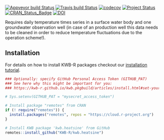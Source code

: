 [![Appveyor build Status](https://ci.appveyor.com/api/projects/status/d4yfx75uiaaamich/branch/master?svg=true)](https://ci.appveyor.com/project/KWB-R/kwb-heatsine/branch/master)
[![Travis build Status](https://travis-ci.com/KWB-R/kwb.heatsine.svg?branch=master)](https://travis-ci.com/KWB-R/kwb.heatsine)
[![codecov](https://codecov.io/github/KWB-R/kwb.heatsine/branch/master/graphs/badge.svg)](https://codecov.io/github/KWB-R/kwb.heatsine)
[![Project Status](https://img.shields.io/badge/lifecycle-experimental-orange.svg)](https://www.tidyverse.org/lifecycle/#experimental)
[![CRAN_Status_Badge](https://www.r-pkg.org/badges/version/kwb.heatsine)]()
[![DOI](https://zenodo.org/badge/274332678.svg)](https://zenodo.org/badge/latestdoi/274332678)

Requires daily temperature times series in a
surface water body and one groundwater observation well (in case of an
production well this data needs to be cleaned in order to reduce
temperature fluctuations due to the operation scheme!).

## Installation

For details on how to install KWB-R packages checkout our [installation tutorial](https://kwb-r.github.io/kwb.pkgbuild/articles/install.html).

```r
### Optionally: specify GitHub Personal Access Token (GITHUB_PAT)
### See here why this might be important for you:
### https://kwb-r.github.io/kwb.pkgbuild/articles/install.html#set-your-github_pat

# Sys.setenv(GITHUB_PAT = "mysecret_access_token")

# Install package "remotes" from CRAN
if (! require("remotes")) {
  install.packages("remotes", repos = "https://cloud.r-project.org")
}

# Install KWB package 'kwb.heatsine' from GitHub
remotes::install_github("KWB-R/kwb.heatsine")
```
